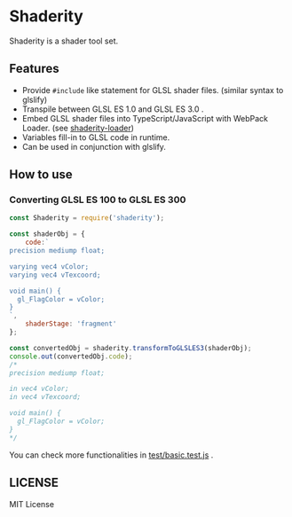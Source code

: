 # Shaderity

Shaderity is a shader tool set.

## Features

- Provide `#include` like statement for GLSL shader files. (similar syntax to glslify)
- Transpile between GLSL ES 1.0 and GLSL ES 3.0 .
- Embed GLSL shader files into TypeScript/JavaScript with WebPack Loader. (see [shaderity-loader](https://github.com/actnwit/shaderity))
- Variables fill-in to GLSL code in runtime.
- Can be used in conjunction with glslify.

## How to use

### Converting GLSL ES 100 to GLSL ES 300

```javascript
const Shaderity = require('shaderity');

const shaderObj = {
    code:`
precision mediump float;

varying vec4 vColor;
varying vec4 vTexcoord;

void main() {
  gl_FlagColor = vColor;
}
`,
    shaderStage: 'fragment'
};

const convertedObj = shaderity.transformToGLSLES3(shaderObj);
console.out(convertedObj.code);
/*
precision mediump float;

in vec4 vColor;
in vec4 vTexcoord;

void main() {
  gl_FlagColor = vColor;
}
*/
```

You can check more functionalities in [test/basic.test.js](./test/basic.test.js) .

## LICENSE

MIT License
